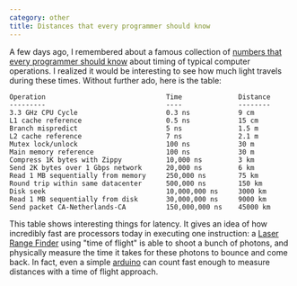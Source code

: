 ```yaml
---
category: other
title: Distances that every programmer should know
---
```


A few days ago, I remembered about a famous collection of 
[numbers that every programmer should know](http://highscalability.com/numbers-everyone-should-know)
about timing of typical computer operations. I realized it would be
interesting to see how much light travels during these times. Without
further ado, here is the table:

```
Operation                              Time              Distance
---------                              ----              --------
3.3 GHz CPU Cycle                      0.3 ns            9 cm
L1 cache reference                     0.5 ns            15 cm
Branch mispredict                      5 ns              1.5 m
L2 cache reference                     7 ns              2.1 m
Mutex lock/unlock                      100 ns            30 m
Main memory reference                  100 ns            30 m
Compress 1K bytes with Zippy           10,000 ns         3 km
Send 2K bytes over 1 Gbps network      20,000 ns         6 km
Read 1 MB sequentially from memory     250,000 ns        75 km
Round trip within same datacenter      500,000 ns        150 km
Disk seek                              10,000,000 ns     3000 km
Read 1 MB sequentially from disk       30,000,000 ns     9000 km
Send packet CA-Netherlands-CA          150,000,000 ns    45000 km
```

This table shows interesting things for latency. It gives an idea of how 
incredibly fast are processors today in executing one instruction: a [Laser
Range Finder](http://en.wikipedia.org/wiki/Laser_rangefinder) using "time of
flight" is able to shoot a bunch of photons, and physically measure the time it
takes for these photons to bounce and come back. In fact, even a simple
[arduino](http://forum.arduino.cc/index.php?topic=110549.0) can count fast
enough to measure distances with a time of flight approach.
